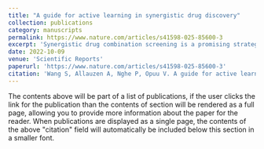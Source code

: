 ```yaml
---
title: "A guide for active learning in synergistic drug discovery"
collection: publications
category: manuscripts
permalink: https://www.nature.com/articles/s41598-025-85600-3
excerpt: 'Synergistic drug combination screening is a promising strategy in drug discovery, but it involves navigating a costly and complex search space. While AI, particularly deep learning, has advanced synergy predictions, its effectiveness is limited by the low occurrence of synergistic drug pairs. Active learning, which integrates experimental testing into the learning process, has been proposed to address this challenge. In this work, we explore the key components of active learning to provide recommendations for its implementation. We find that molecular encoding has a limited impact on performance, while the cellular environment features significantly enhance predictions. Additionally, active learning can discover 60% of synergistic drug pairs with only exploring 10% of combinatorial space. The synergy yield ratio is observed to be even higher with smaller batch sizes, where dynamic tuning of the exploration-exploitation strategy can further enhance performance. The code can be found at https://github.com/LBiophyEvo/DrugSynergy'
date: 2022-10-09
venue: 'Scientific Reports'
paperurl: 'https://www.nature.com/articles/s41598-025-85600-3'
citation: 'Wang S, Allauzen A, Nghe P, Opuu V. A guide for active learning in synergistic drug discovery. Scientific Reports. 2025 Jan 28;15(1):3484.'
---
```


The contents above will be part of a list of publications, if the user clicks the link for the publication than the contents of section will be rendered as a full page, allowing you to provide more information about the paper for the reader. When publications are displayed as a single page, the contents of the above "citation" field will automatically be included below this section in a smaller font.
